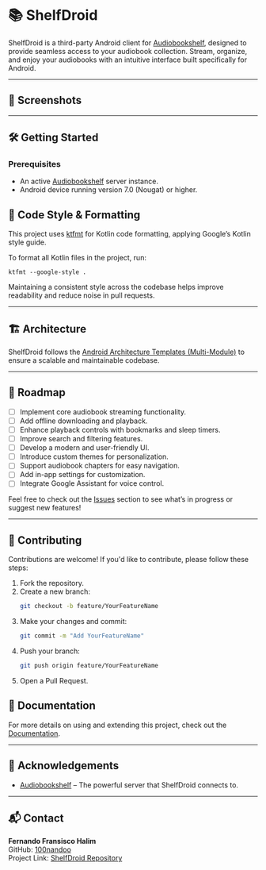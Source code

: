 # 📚 ShelfDroid

ShelfDroid is a third-party Android client
for [Audiobookshelf](https://github.com/advplyr/audiobookshelf), designed to
provide seamless access to your audiobook collection. Stream, organize, and enjoy your audiobooks
with an intuitive
interface built specifically for Android.

---

## 📸 Screenshots

<!-- Add screenshots of your app here -->

---

## 🛠 Getting Started

### Prerequisites

- An active [Audiobookshelf](https://github.com/advplyr/audiobookshelf) server instance.
- Android device running version 7.0 (Nougat) or higher.

## 🎨 Code Style & Formatting

This project uses [ktfmt](https://github.com/facebook/ktfmt) for Kotlin code formatting, applying
Google’s Kotlin style
guide.

To format all Kotlin files in the project, run:

`ktfmt --google-style .`

Maintaining a consistent style across the codebase helps improve readability and reduce noise in
pull requests.

---

## 🏗 Architecture

ShelfDroid follows
the [Android Architecture Templates (Multi-Module)](https://github.com/android/architecture-templates/tree/multimodule)
to ensure a scalable and maintainable codebase.

---

## 📅 Roadmap

- [ ] Implement core audiobook streaming functionality.
- [ ] Add offline downloading and playback.
- [ ] Enhance playback controls with bookmarks and sleep timers.
- [ ] Improve search and filtering features.
- [ ] Develop a modern and user-friendly UI.
- [ ] Introduce custom themes for personalization.
- [ ] Support audiobook chapters for easy navigation.
- [ ] Add in-app settings for customization.
- [ ] Integrate Google Assistant for voice control.

Feel free to check out the [Issues](https://github.com/100nandoo/shelfdroid/issues) section to see
what’s in progress or
suggest new features!

---

## 🤝 Contributing

Contributions are welcome! If you'd like to contribute, please follow these steps:

1. Fork the repository.
2. Create a new branch:
    ```bash
    git checkout -b feature/YourFeatureName
    ```
3. Make your changes and commit:
    ```bash
    git commit -m "Add YourFeatureName"
    ```
4. Push your branch:
    ```bash
    git push origin feature/YourFeatureName
    ```
5. Open a Pull Request.

## 📖 Documentation

For more details on using and extending this project, check out the [Documentation](docs/DOCS.md).

---

## 🙌 Acknowledgements

- [Audiobookshelf](https://github.com/advplyr/audiobookshelf) – The powerful server that ShelfDroid
  connects to.

---

## 📬 Contact

**Fernando Fransisco Halim**  
GitHub: [100nandoo](https://github.com/100nandoo)  
Project Link: [ShelfDroid Repository](https://github.com/100nandoo/shelfdroid)

